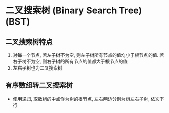 # 二叉搜索树 (Binary Search Tree) (BST)

## 二叉搜索树特点

1. 对每一个节点, 若左子树不为空, 则左子树所有节点的值均小于根节点的值. 若右子树不为空, 则右子树的所有节点的值都大于根节点的值
2. 左右子树也为二叉搜索树

## 有序数组转二叉搜索树

- 使用递归, 取数组的中点作为树的根节点, 左右两边分别为树左右子树, 依次下行